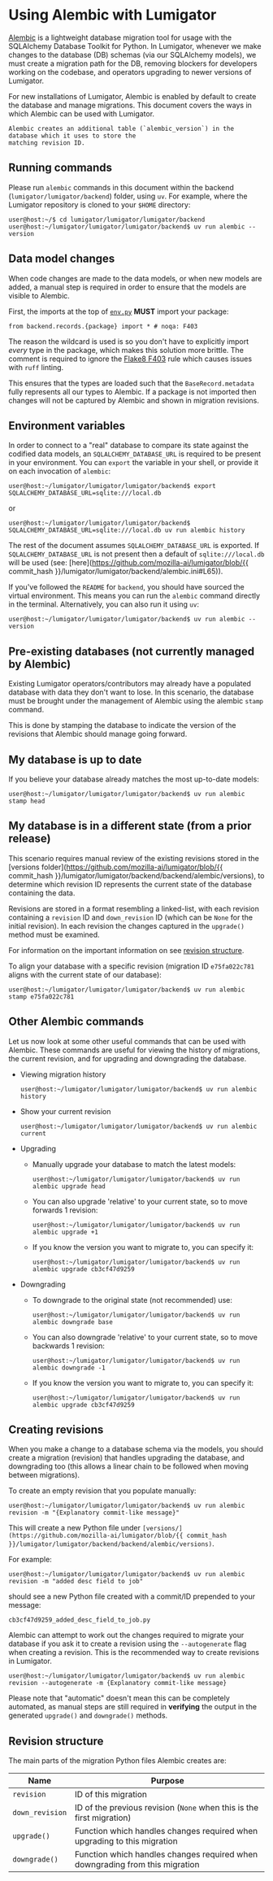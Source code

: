 # Using Alembic with Lumigator

[Alembic](https://alembic.sqlalchemy.org/en/latest/) is a lightweight database migration tool for
usage with the SQLAlchemy Database Toolkit for Python. In Lumigator, whenever we make changes to the
database (DB) schemas (via our SQLAlchemy models), we must create a migration path for the DB,
removing blockers for developers working on the codebase, and operators upgrading to newer versions
of Lumigator.

For new installations of Lumigator, Alembic is enabled by default to create the database and manage
migrations. This document covers the ways in which Alembic can be used with Lumigator.

```{note}
Alembic creates an additional table (`alembic_version`) in the database which it uses to store the
matching revision ID.
```

## Running commands

Please run `alembic` commands in this document within the backend (`lumigator/lumigator/backend`) folder, using `uv`. For example, where the Lumigator repository is cloned to your `$HOME` directory:

```console
user@host:~/$ cd lumigator/lumigator/lumigator/backend
user@host:~/lumigator/lumigator/lumigator/backend$ uv run alembic --version
```

## Data model changes

When code changes are made to the data models, or when new models are added, a manual step is
required in order to ensure that the models are visible to Alembic.

First, the imports at the top of [`env.py`](https://github.com/mozilla-ai/lumigator/blob/main/lumigator/lumigator/backend/backend/alembic/env.py)
**MUST** import your package:

`from backend.records.{package} import * # noqa: F403`

The reason the wildcard is used is so you don't have to explicitly import *every* type in the
package, which makes this solution more brittle. The comment is required to ignore the
[Flake8 F403](https://www.flake8rules.com/rules/F403.html) rule which causes issues with `ruff`
linting.

This ensures that the types are loaded such that the `BaseRecord.metadata` fully represents all our
types to Alembic. If a package is not imported then changes will not be captured by Alembic and
shown in migration revisions.

## Environment variables

In order to connect to a "real" database to compare its state against the codified data models, an
`SQLALCHEMY_DATABASE_URL` is required to be present in your environment. You can `export` the
variable in your shell, or provide it on each invocation of `alembic`:

```console
user@host:~/lumigator/lumigator/lumigator/backend$ export SQLALCHEMY_DATABASE_URL=sqlite:///local.db
```

or

```console
user@host:~/lumigator/lumigator/lumigator/backend$ SQLALCHEMY_DATABASE_URL=sqlite:///local.db uv run alembic history
```

The rest of the document assumes `SQLALCHEMY_DATABASE_URL` is exported. If `SQLALCHEMY_DATABASE_URL`
is not present then a default of `sqlite:///local.db` will be used (see:
[here](https://github.com/mozilla-ai/lumigator/blob/{{ commit_hash }}/lumigator/lumigator/backend/alembic.ini#L65)).

If you've followed the `README` for `backend`, you should have sourced the virtual environment. This
means you can run the `alembic` command directly in the terminal. Alternatively, you can also run it
using `uv`:

```console
user@host:~/lumigator/lumigator/lumigator/backend$ uv run alembic --version
```

## Pre-existing databases (not currently managed by Alembic)

Existing Lumigator operators/contributors may already have a populated database with data they don't
want to lose. In this scenario, the database must be brought under the management of Alembic using
the alembic `stamp` command.

This is done by stamping the database to indicate the version of the revisions that Alembic should
manage going forward.

## My database is up to date

If you believe your database already matches the most up-to-date models:

```console
user@host:~/lumigator/lumigator/lumigator/backend$ uv run alembic stamp head
```

## My database is in a different state (from a prior release)

This scenario requires manual review of the existing revisions stored in the
[versions folder](https://github.com/mozilla-ai/lumigator/blob/{{ commit_hash }}/lumigator/lumigator/backend/backend/alembic/versions),
to determine which revision ID represents the current state of the database containing the data.

Revisions are stored in a format resembling a linked-list, with each revision containing a
`revision` ID and `down_revision` ID (which can be `None` for the initial revision). In each
revision the changes captured in the `upgrade()` method must be examined.

For information on the important information on see [revision structure](#revision-structure).

To align your database with a specific revision (migration ID `e75fa022c781` aligns with the current
state of our database):

```console
user@host:~/lumigator/lumigator/lumigator/backend$ uv run alembic stamp e75fa022c781
```

## Other Alembic commands

Let us now look at some other useful commands that can be used with Alembic. These commands are
useful for viewing the history of migrations, the current revision, and for upgrading and
downgrading the database.

- Viewing migration history

    ```console
    user@host:~/lumigator/lumigator/lumigator/backend$ uv run alembic history
    ```

- Show your current revision

    ```console
    user@host:~/lumigator/lumigator/lumigator/backend$ uv run alembic current
    ```

- Upgrading

    - Manually upgrade your database to match the latest models:

        ```console
        user@host:~/lumigator/lumigator/lumigator/backend$ uv run alembic upgrade head
        ```

    - You can also upgrade 'relative' to your current state, so to move forwards 1 revision:

        ```console
        user@host:~/lumigator/lumigator/lumigator/backend$ uv run alembic upgrade +1
        ```

    - If you know the version you want to migrate to, you can specify it:

        ```console
        user@host:~/lumigator/lumigator/lumigator/backend$ uv run alembic upgrade cb3cf47d9259
        ```

- Downgrading

    - To downgrade to the original state (not recommended) use:

        ```console
        user@host:~/lumigator/lumigator/lumigator/backend$ uv run alembic downgrade base
        ```

    - You can also downgrade 'relative' to your current state, so to move backwards 1 revision:

        ```console
        user@host:~/lumigator/lumigator/lumigator/backend$ uv run alembic downgrade -1
        ```

    - If you know the version you want to migrate to, you can specify it:

        ```console
        user@host:~/lumigator/lumigator/lumigator/backend$ uv run alembic upgrade cb3cf47d9259
        ````

## Creating revisions

When you make a change to a database schema via the models, you should create a migration (revision)
that handles upgrading the database, and downgrading too (this allows a linear chain to be followed
when moving between migrations).

To create an empty revision that you populate manually:

```console
user@host:~/lumigator/lumigator/lumigator/backend$ uv run alembic revision -m "{Explanatory commit-like message}"
```

This will create a new Python file under `[versions/](https://github.com/mozilla-ai/lumigator/blob/{{ commit_hash }}/lumigator/lumigator/backend/backend/alembic/versions)`.

For example:

```console
user@host:~/lumigator/lumigator/lumigator/backend$ uv run alembic revision -m "added desc field to job"
```

should see a new Python file created with a commit/ID prepended to your message:

`cb3cf47d9259_added_desc_field_to_job.py`

Alembic can attempt to work out the changes required to migrate your database if you ask it to
create a revision using the `--autogenerate` flag when creating a revision. This is the recommended
way to create revisions in Lumigator.

```console
user@host:~/lumigator/lumigator/lumigator/backend$ uv run alembic revision --autogenerate -m {Explanatory commit-like message}
```

Please note that "automatic" doesn't mean this can be completely automated, as manual steps are
still required in **verifying** the output in the generated `upgrade()` and `downgrade()` methods.

## Revision structure

The main parts of the migration Python files Alembic creates are:

| Name            | Purpose                                                                      |
|-----------------|------------------------------------------------------------------------------|
| `revision`      | ID of this migration                                                         |
| `down_revision` | ID of the previous revision (`None` when this is the first migration)        |
| `upgrade()`     | Function which handles changes required when upgrading to this migration     |
| `downgrade()`   | Function which handles changes required when downgrading from this migration |
